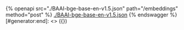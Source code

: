 [#generator:start]: <> ({ "template": "openapi" })
{% openapi src="./BAAI-bge-base-en-v1.5.json" path="/embeddings" method="post" %}
[./BAAI-bge-base-en-v1.5.json](./BAAI-bge-base-en-v1.5.json)
{% endswagger %}
[#generator:end]: <> ({})